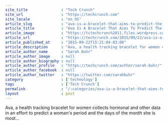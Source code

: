 ```yaml
---
site_title               : "Tech Crunch"
site_url                 : "https://techcrunch.com"
site_locale              : "en_US"
article_slug             : "ava-is-a-bracelet-that-aims-to-predict-the-most-likely-days-for-women-to-get-pregnant"
article_title            : "Ava Is A Bracelet That Aims To Predict The Most Likely Days For Women To Get Pregnant"
article_image            : "https://tctechcrunch2011.files.wordpress.com/2015/09/ava-3637.jpg?w=764&h=400&crop=1"
article_url              : "https://techcrunch.com/2015/09/22/ava-is-a-bracelet-that-aims-to-predict-the-most-likely-days-for-women-to-get-pregnant/"
article_published_at     : "2015-09-22T15:21:04-03:00"
article_description      : "Ava, a health tracking bracelet for women collects hormonal and other data in an effort to predict a woman's period and the days of the month she is most..."
article_author_name      : "Sarah Buhr"
article_author_image     : null
article_author_biography : null
article_author_profile   : "https://techcrunch.com/author/sarah-buhr/"
article_author_facebook  : null
article_author_twitter   : "https://twitter.com/sarahbuhr"
category                 : ['technology']
tags                     : ['Tech Crunch']
permalink                : "/:categories/ava-is-a-bracelet-that-aims-to-predict-the-most-likely-days-for-women-to-get-pregnant/"
layout                   : post
---
```


Ava, a health tracking bracelet for women collects hormonal and other data in an effort to predict a woman's period and the days of the month she is most...
